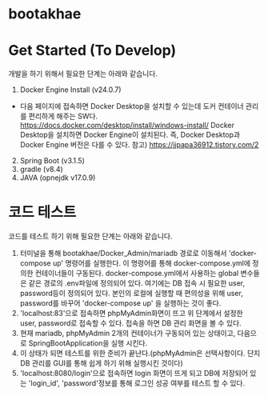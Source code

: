 # bootakhae


# Get Started (To Develop)
개발을 하기 위해서 필요한 단계는 아래와 같습니다.
1. Docker Engine Install (v24.0.7)
 - 다음 페이지에 접속하면 Docker Desktop을 설치할 수 있는데 도커 컨테이너 관리를 편리하게 해주는 SW다.
   https://docs.docker.com/desktop/install/windows-install/
   Docker Desktop을 설치하면 Docker Engine이 설치된다. 
   즉, Docker Desktop과 Docker Engine 버전은 다를 수 있다.
   참고) https://jjpapa36912.tistory.com/2
2. Spring Boot (v3.1.5)
3. gradle (v8.4)
4. JAVA (opnejdk v17.0.9)

# 코드 테스트
코드를 테스트 하기 위해 필요한 단계는 아래와 같습니다.
1. 터미널을 통해 bootakhae/Docker_Admin/mariadb 경로로 이동해서 'docker-compose up' 명령어를 실행한다.
   이 명령어를 통해 docker-compose.yml에 정의한 컨테이너들이 구동된다.
   docker-compose.yml에서 사용하는 global 변수들은 같은 경로의 .env파일에 정의되어 있다.
   여기에는 DB 접속 시 필요한 user, password등이 정의되어 있다. 본인의 로컬에 실행할 때 편의성을 위해 user, password를 바꾸어 'docker-compose up' 을 실행하는 것이 좋다.
3. 'localhost:83'으로 접속하면 phpMyAdmin화면이 뜨고 위 단계에서 설정한 user, password로 접속할 수 있다. 접속을 하면 DB 관리 화면을 볼 수 있다.
4. 현재 mariadb, phpMyAdmin 2개의 컨테이너가 구동되어 있는 상태이고, 다음으로 SpringBootApplication을 실행 시킨다.
5. 이 상태가 되면 테스트를 위한 준비가 끝난다.(phpMyAdmin은 선택사항이다. 단지 DB 관리를 GUI를 통해 쉽게 하기 위해 실행시킨 것이다)
6. 'localhost:8080/login'으로 접속하면 login 화면이 뜨게 되고 DB에 저장되어 있는 'login_id', 'password'정보를 통해 로그인 성공 여부를 테스트 할 수 있다.
